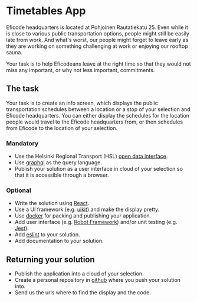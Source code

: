 # Timetables App

Eficode headquarters is located at Pohjoinen Rautatiekatu 25. Even while it is close to various public transportation options, people might still be easily late from work. And what's worst, our people might forget to leave early as they are working on something challenging at work or enjoying our rooftop sauna.

Your task is to help Eficodeans leave at the right time so that they would not miss any important, or why not less important, commitments.

## The task

Your task is to create an info screen, which displays the public transportation schedules between a location or a stop of your selection and Eficode headquarters. You can either display the schedules for the location people would travel to the Eficode headquarters from, or then schedules from Eficode to the location of your selection.

### Mandatory

* Use the Helsinki Regional Transport (HSL) [open data interface](https://www.hsl.fi/en/opendata).
* Use [graphql](https://graphql.org/) as the query language.
* Publish your solution as a user interface in cloud of your selection so that it is accessible through a browser.

### Optional

* Write the solution using [React](https://reactjs.org/).
* Use a UI framework (e.g. [uikit](https://getuikit.com/)) and make the display pretty.
* Use [docker](https://docs.docker.com/) for packing and publishing your application.
* Add user interface (e.g. [Robot Framework](https://robotframework.org/)) and/or unit testing (e.g. [Jest](https://jestjs.io/)).
* Add [eslint](http://eslint.org/) to your solution.
* Add documentation to your solution.

## Returning your solution

* Publish the application into a cloud of your selection.
* Create a personal repository in [github](https://github.com) where you push your solution into.
* Send us the urls where to find the display and the code.
